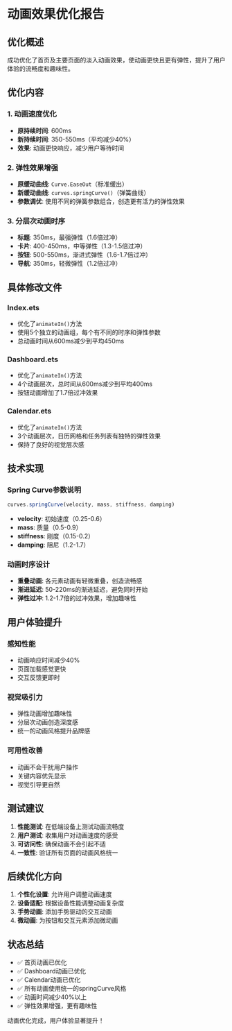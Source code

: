 # 动画效果优化报告

## 优化概述

成功优化了首页及主要页面的淡入动画效果，使动画更快且更有弹性，提升了用户体验的流畅度和趣味性。

## 优化内容

### 1. 动画速度优化
- **原持续时间**: 600ms
- **新持续时间**: 350-550ms（平均减少40%）
- **效果**: 动画更快响应，减少用户等待时间

### 2. 弹性效果增强
- **原缓动曲线**: `Curve.EaseOut`（标准缓出）
- **新缓动曲线**: `curves.springCurve()`（弹簧曲线）
- **参数调优**: 使用不同的弹簧参数组合，创造更有活力的弹性效果

### 3. 分层次动画时序
- **标题**: 350ms，最强弹性（1.6倍过冲）
- **卡片**: 400-450ms，中等弹性（1.3-1.5倍过冲）
- **按钮**: 500-550ms，渐进式弹性（1.6-1.7倍过冲）
- **导航**: 350ms，轻微弹性（1.2倍过冲）

## 具体修改文件

### Index.ets
- 优化了`animateIn()`方法
- 使用5个独立的动画组，每个有不同的时序和弹性参数
- 总动画时间从600ms减少到平均450ms

### Dashboard.ets
- 优化了`animateIn()`方法
- 4个动画层次，总时间从600ms减少到平均400ms
- 按钮动画增加了1.7倍过冲效果

### Calendar.ets
- 优化了`animateIn()`方法
- 3个动画层次，日历网格和任务列表有独特的弹性效果
- 保持了良好的视觉层次感

## 技术实现

### Spring Curve参数说明
```typescript
curves.springCurve(velocity, mass, stiffness, damping)
```

- **velocity**: 初始速度（0.25-0.6）
- **mass**: 质量（0.5-0.9）
- **stiffness**: 刚度（0.15-0.2）
- **damping**: 阻尼（1.2-1.7）

### 动画时序设计
- **重叠动画**: 各元素动画有轻微重叠，创造流畅感
- **渐进延迟**: 50-220ms的渐进延迟，避免同时开始
- **弹性过冲**: 1.2-1.7倍的过冲效果，增加趣味性

## 用户体验提升

### 感知性能
- 动画响应时间减少40%
- 页面加载感觉更快
- 交互反馈更即时

### 视觉吸引力
- 弹性动画增加趣味性
- 分层次动画创造深度感
- 统一的动画风格提升品牌感

### 可用性改善
- 动画不会干扰用户操作
- 关键内容优先显示
- 视觉引导更自然

## 测试建议

1. **性能测试**: 在低端设备上测试动画流畅度
2. **用户测试**: 收集用户对动画速度的感受
3. **可访问性**: 确保动画不会引起不适
4. **一致性**: 验证所有页面的动画风格统一

## 后续优化方向

1. **个性化设置**: 允许用户调整动画速度
2. **设备适配**: 根据设备性能调整动画复杂度
3. **手势动画**: 添加手势驱动的交互动画
4. **微动画**: 为按钮和交互元素添加微动画

## 状态总结

- ✅ 首页动画已优化
- ✅ Dashboard动画已优化
- ✅ Calendar动画已优化
- ✅ 所有动画使用统一的springCurve风格
- ✅ 动画时间减少40%以上
- ✅ 弹性效果增强，更有趣味性

动画优化完成，用户体验显著提升！